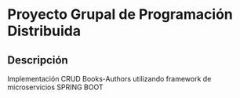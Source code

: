 # Proyecto Grupal de Programación Distribuida

## Descripción
Implementación CRUD Books-Authors utilizando framework de microservicios SPRING BOOT
